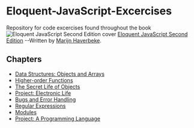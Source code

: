 # Eloquent-JavaScript-Excercises

Repository for code excercises found throughout the book
![Eloquent JavaScript Second Edition cover](http://www.amazon.com/gp/product/1593275846/ref=as_li_qf_sp_asin_il_tl?ie=UTF8&camp=1789&creative=9325&creativeASIN=1593275846&linkCode=as2&tag=marijhaver-20&linkId=VPXXXSRYC5COG5R5)
[Eloquent JavaScript Second Edition](http://eloquentjavascript.net/index.html)
--Written by [Marijn Haverbeke](https://marijnhaverbeke.nl/).

## Chapters

 * [Data Structures: Objects and Arrays](https://github.com/uboat46/Eloquent-JavaScript-Excercises/tree/master/Chapter4)
 * [Higher-order Functions](https://github.com/uboat46/Eloquent-JavaScript-Excercises/tree/master/Chapter5)
 * [The Secret Life of Objects](https://github.com/uboat46/Eloquent-JavaScript-Excercises/tree/master/Chapter6)
 * [Project: Electronic Life](https://github.com/uboat46/Eloquent-JavaScript-Excercises/tree/master/Chapter7)
 * [Bugs and Error Handling](https://github.com/uboat46/Eloquent-JavaScript-Excercises/tree/master/Chapter8)
 * [Regular Expressions](https://github.com/uboat46/Eloquent-JavaScript-Excercises/tree/master/Chapter9)
 * [Modules](https://github.com/uboat46/Eloquent-JavaScript-Excercises/tree/master/Chapter10)
 * [Project: A Programming Language](https://github.com/uboat46/Eloquent-JavaScript-Excercises/tree/master/Chapter11)
